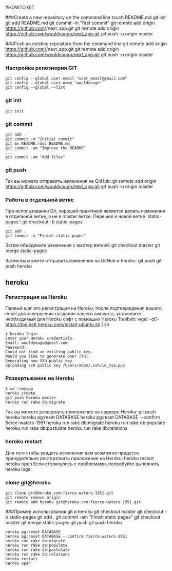 #HOWTO GIT

###Create a new repository on the command line
    touch README.md
    git init
    git add README.md
    git commit -m "first commit"
    git remote add origin https://github.com/<username>/next_app.git
    git remote add origin https://github.com/wouldyougo/next_app.git
    git push -u origin master

###Push an existing repository from the command line
    git remote add origin https://github.com/<username>/next_app.git
    git remote add origin https://github.com/wouldyougo/next_app.git
    git push -u origin master

### Настройка репозиория GIT
    git config --global user.email "user_email@gmail.com"
    git config --global user.name "wouldyougo"
    git config --global --list

### git init
    git init

### git commit
    git add .
    git commit -m "Initial commit"
    git mv README.rdoc README.md
    git commit -am "Improve the README"
    ...
    git commit -am "Add files"

### git push
Так вы можете отправить изменения на GitHub:
    git remote add origin https://github.com/wouldyougo/next_app.git
    git push -u origin master


### Работа в отдельной ветке
При использовании Git, хорошей практикой является делать изменения в отдельной ветке,
а не в master ветке. Перешел к новой ветке 'static-pages':
    git checkout -b static-pages

    git add .
    git commit -m "Finish static pages"

Затем объедините изменения с мастер веткой:
    git checkout master
    git merge static-pages

Затем  вы можете отправить изменения на GitHub и heroku:
    git push
    git push heroku

## heroku
### Регистрация на Heroku
Первый шаг это регистрация на Heroku;
после подтверждения вашего email для завершения создания вашего аккаунта,
установите необходимый для Heroku софт с помощью Heroku Toolbelt:
    wget -qO- https://toolbelt.heroku.com/install-ubuntu.sh | sh

    $ heroku login
    Enter your Heroku credentials.
    Email: wouldyougo@gmail.com
    Password:
    Could not find an existing public key.
    Would you like to generate one? [Yn]
    Generating new SSH public key.
    Uploading ssh public key /Users/adam/.ssh/id_rsa.pub

### Развертывание на Heroku
    $ cd ~/myapp
    heroku create
    git push heroku master
    heroku run rake db:migrate

Так вы можете развернуть приложение на сервере Heroku:
    git push heroku
    heroku pg:reset DATABASE
    heroku pg:reset DATABASE --confirm fierce-waters-1951
    heroku run rake db:migrate
    heroku run rake db:populate
    heroku run rake db:postulate
    heroku run rake db:relations

### heroku restart
Для того чтобы увидеть изменения вам возможно придется принудительно рестартовать приложение на Heroku:
    heroku restart
    heroku open
Если столкнулись с проблемами, попробуйте выполнить
    heroku logs

### clone git@heroku

    git clone git@heroku.com:fierce-waters-1951.git
    git remote remove origin
    git remote add heroku git@heroku.com:fierce-waters-1951.git

###Пример использования git и heroku
    git checkout master
    git checkout -b static-pages
    git add .
    git commit -am "Finish static pages"
    git checkout master
    git merge static-pages
    git push
    git push heroku

    heroku pg:reset DATABASE
    heroku pg:reset DATABASE --confirm fierce-waters-1951
    heroku run rake db:migrate
    heroku run rake db:populate
    heroku run rake db:postulate
    heroku run rake db:relations
    heroku restart
    heroku open
